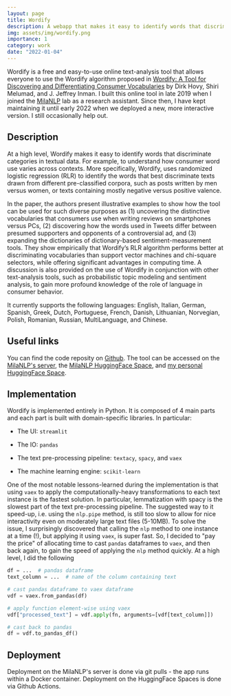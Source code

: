 ```yaml
---
layout: page
title: Wordify
description: A webapp that makes it easy to identify words that discriminate categories in textual data.
img: assets/img/wordify.png
importance: 1
category: work
date: "2022-01-04" 
---
```


Wordify is a free and easy-to-use online text-analysis tool that allows everyone to use the Wordify algorithm proposed in [Wordify: A Tool for Discovering and Differentiating Consumer Vocabularies](https://academic.oup.com/jcr/article/48/3/394/6199426) by Dirk Hovy, Shiri Melumad, and J. Jeffrey Inman. I built this online tool in late 2019 when I joined the [MilaNLP](https://milanlproc.github.io/) lab as a research assistant. Since then, I have kept maintaining it until early 2022 when we deployed a new, more interactive version. I still occasionally help out.


## Description
At a high level, Wordify makes it easy to identify words that discriminate categories in textual data. For example, to understand how consumer word use varies across contexts. More specifically, Wordify, uses randomized logistic regression (RLR) to identify the words that best discriminate texts drawn from different pre-classified corpora, such as posts written by men versus women, or texts containing mostly negative versus positive valence. 

In the paper, the authors present illustrative examples to show how the tool can be used for such diverse purposes as (1) uncovering the distinctive vocabularies that consumers use when writing reviews on smartphones versus PCs, (2) discovering how the words used in Tweets differ between presumed supporters and opponents of a controversial ad, and (3) expanding the dictionaries of dictionary-based sentiment-measurement tools. They show empirically that Wordify’s RLR algorithm performs better at discriminating vocabularies than support vector machines and chi-square selectors, while offering significant advantages in computing time. A discussion is also provided on the use of Wordify in conjunction with other text-analysis tools, such as probabilistic topic modeling and sentiment analysis, to gain more profound knowledge of the role of language in consumer behavior.

It currently supports the following languages: English, Italian, German, Spanish, Greek, Dutch, Portuguese, French, Danish, Lithuanian, Norvegian, Polish, Romanian, Russian, MultiLanguage, and Chinese.


## Useful links
You can find the code reposity on [Github](https://github.com/MilaNLProc/wordify-webapp-streamlit). The tool can be accessed on the [MilaNLP's server](https://wordify.unibocconi.it/), the [MilaNLP HuggingFace Space](https://huggingface.co/spaces/MilaNLProc/wordify), and [my personal HuggingFace Space](https://huggingface.co/spaces/pietrolesci/wordify).


## Implementation
Wordify is implemented entirely in Python. It is composed of 4 main parts and each part is built with domain-specific libraries. In particular:

- The UI: `streamlit`

- The IO: `pandas`

- The text pre-processing pipeline: `textacy`, `spacy`, and `vaex`

- The machine learning engine: `scikit-learn`

One of the most notable lessons-learned during the implementation is that using `vaex` to apply the computationally-heavy transformations to each text instance is the fastest solution. In particular, lemmatization with spacy is the slowest part of the text pre-processing pipeline. The suggested way to it speed-up, i.e. using the `nlp.pipe` method, is still too slow to allow for nice interactivity even on moderately large text files (5-10MB). To solve the issue, I surprisingly discovered that calling the `nlp` method to one instance at a time (!), but applying it using `vaex`, is super fast. So, I decided to "pay the price" of allocating time to cast `pandas` dataframes to `vaex`, and then back again, to gain the speed of applying the `nlp` method quickly. At a high level, I did the following

```python
df = ...  # pandas dataframe
text_column = ...  # name of the column containing text

# cast pandas dataframe to vaex dataframe
vdf = vaex.from_pandas(df)

# apply function element-wise using vaex
vdf["processed_text"] = vdf.apply(fn, arguments=[vdf[text_column]])

# cast back to pandas
df = vdf.to_pandas_df()
```

## Deployment
Deployment on the MilaNLP's server is done via git pulls - the app runs within a Docker container. Deployment on the HuggingFace Spaces is done via Github Actions.
